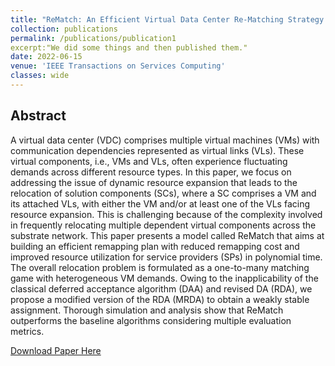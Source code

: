 ```yaml
---
title: "ReMatch: An Efficient Virtual Data Center Re-Matching Strategy Based on Matching Theory"
collection: publications
permalink: /publications/publication1
excerpt:"We did some things and then published them."
date: 2022-06-15
venue: 'IEEE Transactions on Services Computing'
classes: wide
---
```

## Abstract
A virtual data center (VDC) comprises multiple virtual machines (VMs) with communication dependencies represented as virtual links (VLs). These virtual components, i.e., VMs and VLs, often experience fluctuating demands across different resource types. In this paper, we focus on addressing the issue of dynamic resource expansion that leads to the relocation of solution components (SCs), where a SC comprises a VM and its attached VLs, with either the VM and/or at least one of the VLs facing resource expansion. This is challenging because of the complexity involved in frequently relocating multiple dependent virtual components across the substrate network. This paper presents a model called ReMatch that aims at building an efficient remapping plan with reduced remapping cost and improved resource utilization for service providers (SPs) in polynomial time. The overall relocation problem is formulated as a one-to-many matching game with heterogeneous VM demands. Owing to the inapplicability of the classical deferred acceptance algorithm (DAA) and revised DA (RDA), we propose a modified version of the RDA (MRDA) to obtain a weakly stable assignment. Thorough simulation and analysis show that ReMatch outperforms the baseline algorithms considering multiple evaluation metrics.

[Download Paper Here](https://ieeexplore.ieee.org/abstract/document/9796586)